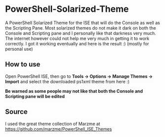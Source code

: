 # PowerShell-Solarized-Theme
A PowerShell Solarized Theme for the ISE that will do the Console as well as the Scripting Pane. Most solarized themes do not make it dark on both the Console and Scripting pane and I personally like that darkness very much. The internet however could not help me very much in getting it to work correctly. I got it working eventually and here is the result :) (mostly for personal use)

## How to use 

Open PowerShell ISE, then go to **Tools -> Options -> Manage Themes -> Import** and select the downloaded ps1xml theme from here :)

**Be warned as some people may not like that both the Console and Scripting pane will be edited**

## Source

I used the great theme collection of Marzme at https://github.com/marzme/PowerShell_ISE_Themes



